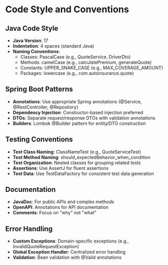 # Code Style and Conventions

## Java Code Style
- **Java Version**: 17
- **Indentation**: 4 spaces (standard Java)
- **Naming Conventions**:
  - Classes: PascalCase (e.g., QuoteService, DriverDto)
  - Methods: camelCase (e.g., calculatePremium, generateQuote)
  - Constants: UPPER_SNAKE_CASE (e.g., MAX_COVERAGE_AMOUNT)
  - Packages: lowercase (e.g., com.autoinsurance.quote)

## Spring Boot Patterns
- **Annotations**: Use appropriate Spring annotations (@Service, @RestController, @Repository)
- **Dependency Injection**: Constructor-based injection preferred
- **DTOs**: Separate request/response DTOs with validation annotations
- **Builders**: Lombok @Builder pattern for entity/DTO construction

## Testing Conventions
- **Test Class Naming**: ClassNameTest (e.g., QuoteServiceTest)
- **Test Method Naming**: should_expectedBehavior_when_condition
- **Test Organization**: Nested classes for grouping related tests
- **Assertions**: Use AssertJ for fluent assertions
- **Test Data**: Use TestDataFactory for consistent test data generation

## Documentation
- **JavaDoc**: For public APIs and complex methods
- **OpenAPI**: Annotations for API documentation
- **Comments**: Focus on "why" not "what"

## Error Handling
- **Custom Exceptions**: Domain-specific exceptions (e.g., InvalidQuoteRequestException)
- **Global Exception Handler**: Centralized error handling
- **Validation**: Bean validation with @Valid annotations